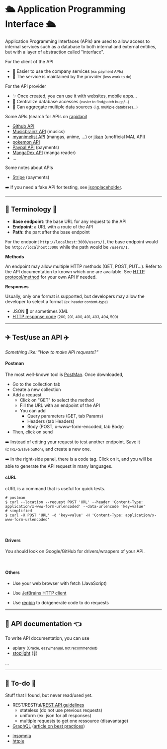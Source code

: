 # 🛳️ Application Programming Interface 🛳️

<div class="row row-cols-md-2 mt-4"><div>

Application Programming Interfaces (APIs) are used to allow access to internal services such as a database to both internal and external entities, but with a layer of abstraction called "interface".

For the client of the API

* 💐 Easier to use the company services <small>(ex: payment APIs)</small>
* 🍹 The service is maintained by the provider <small>(less work to do)</small>

For the API provider

* ✨ Once created, you can use it with websites, mobile apps...
* 🍹 Centralize database accesses <small>(easier to find/patch bugs/...)</small>
* 💎 Can aggregate multiple data sources <small>(i.g. multiple databases...)</small>
</div><div>

Some APIs (search for APIs on [rapidapi](https://rapidapi.com/hub))

* [Github API](https://docs.github.com/en/rest/guides/getting-started-with-the-rest-api)
* [Musicbrainz API](https://musicbrainz.org/doc/MusicBrainz_API) (musics)
* [myanimelist API](https://myanimelist.net/apiconfig/references/api/v2) (mangas, anime, ...) or [jikan](https://jikan.moe/) (unofficial MAL API)
* [pokemon API](https://pokeapi.co/)
* [Paypal API](https://developer.paypal.com/docs/api/overview/) (payments)
* [MangaDex API](https://api.mangadex.org/docs/) (manga reader)
* ...

Some notes about APIs

* [Stripe](stripe/index.md) (payments)

➡️ If you need a fake API for testing, see [jsonplaceholder](https://jsonplaceholder.typicode.com/).
</div></div>

<hr class="sep-both">

## 📖 Terminology 📖

<div class="row row-cols-md-2 mt-4"><div>

* **Base endpoint**: the base URL for any request to the API
* **Endpoint**: a URL with a route of the API
* **Path**: the part after the base endpoint

For the endpoint `http://localhost:3000/users/1`, the base endpoint would be `http://localhost:3000` while the path would be `/users/1`.
</div><div>

**Methods**

An endpoint may allow multiple HTTP methods (GET, POST, PUT...). Refer to the API documentation to known which one are available. See [HTTP protocol/method](/it/networking/protocols/index.md#method) for your own API if needed.

**Responses**

Usually, only one format is supported, but developers may allow the developer to select a format <small>(ex: header content-type)</small>

* JSON 💫 or sometimes XML
* [HTTP response code](/it/networking/protocols/index.md#http-response-code) <small>(200, 201, 400, 401, 403, 404, 500)</small>
</div></div>

<hr class="sep-both">

## ✈  Test/use an API ️✈️

*Something like: "How to make API requests?"*

<div class="row row-cols-md-2 mt-4"><div>

#### Postman

The most well-known tool is [PostMan](https://www.postman.com/). Once downloaded,

* Go to the collection tab
* Create a new collection
* Add a request
  * Click on "GET" to select the method
  * Fill the URL with an endpoint of the API
  * You can add
    * Query parameters (GET, tab Params)
    * Headers (tab Headers)
    * Body (POST, x-www-form-encoded, tab Body)
* Then, click on send

➡️ Instead of editing your request to test another endpoint. Save it <small>(CTRL+S/save button)</small>, and create a new one.

➡️ In the right-side panel, there is a code tag. Click on it, and you will be able to generate the API request in many languages.
</div><div>

#### cURL

cURL is a command that is useful for quick tests.

```
# postman
$ curl --location --request POST 'URL' --header 'Content-Type: application/x-www-form-urlencoded' --data-urlencode 'key=value'
# simplified
$ curl -X POST 'URL' -d 'key=value' -H 'Content-Type: application/x-www-form-urlencoded'
```

<br>

#### Drivers

You should look on Google/GitHub for drivers/wrappers of your API.

<br>

#### Others

* Use your web browser with fetch (JavaScript)

* Use [JetBrains HTTP client](https://www.jetbrains.com/help/phpstorm/http-client-in-product-code-editor.html)

* Use [reqbin](https://reqbin.com/) to do/generate code to do requests
</div></div>

<hr class="sep-both">

## 🤙 API documentation 👈️

<div class="row row-cols-md-2 mt-4"><div>

To write API documentation, you can use

* [apiary](https://apiary.io/) <small>(Oracle, easy/manual, not recommended)</small>
* [stoplight](https://stoplight.io/) (👻)
</div><div>

...
</div></div>

<hr class="sep-both">

## 👻 To-do 👻

Stuff that I found, but never read/used yet.

<div class="row row-cols-md-2"><div>

* REST/RESTful/[REST API guidelines](https://github.com/controlook-zz/standards/blob/master/backend/rest-api-guidelines.md)
  * stateless (do not use previous requests)
  * uniform (ex: json for all responses)
  * multiple requests to get one ressource (disavantage)
* [GraphQL](https://graphql.org/) ([article on best practices](https://stepzen.com/blog/designing-graphql-apis-best-practices-and-learnings-from-rest-api-design))
</div><div>

* [insomnia](https://birdie0.github.io/discord-webhooks-guide/tools/insomnia.html)
* [httpie](https://birdie0.github.io/discord-webhooks-guide/tools/httpie.html)

</div></div>